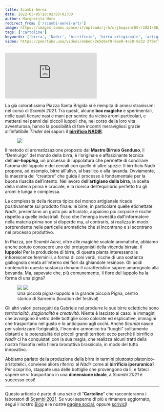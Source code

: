 ```yaml
---
title: Scambi Aerei
date: 2022-03-05T18:02:03+01:00
author: Margherita Moro
redirect_from: ['/scambi-aerei-art/']
image: https://images.tommi.space/i?/uploads/j/b/u/jbuqxznr00//2021/08/28/20210828124115-4cecedc2-me.jpg
tags: ['cartoline']
keywords: ['birra', 'Nadir', 'birrificio', 'birra artigianale', 'artigianato', 'air-hopping']
video: https://peertube.uno/videos/embed/2e5d6ef8-0ae0-4a28-9e32-279ef733e9ab
---
```

<div class='embed-container'><iframe title='Scambi Aerei — Cartolina' src='https://peertube.uno/videos/embed/2e5d6ef8-0ae0-4a28-9e32-279ef733e9ab?autoplay=1&amp;title=0&amp;warningTitle=0&amp;peertubeLink=0' allowfullscreen='' sandbox='allow-same-origin allow-scripts allow-popups' frameborder='0'></iframe></div>

La già coloratissima Piazza Santa Brigida si è riempita di arnesi stranissimi nel corso di *Scambi 2021*. Tra questi, alcune **box magiche** e sperimentali, nelle quali ficcare nasi e mani per sentire da vicino aromi particolari, e mettersi nei panni dei piccoli luppoli che, nel corso della loro vita avventurosa, hanno la possibilità di fare incontri meravigliosi grazie all’infallibile *Tinder* dei sapori: il [**birrificio NADIR**](https://birrificionadir.it 'Birrificio NADIR').

<figure>
	<img src='https://images.tommi.space/i?/uploads/j/b/u/jbuqxznr00//2021/08/28/20210828124115-4cecedc2-me.jpg' />
</figure>

Il metodo di aromatizzazione proposto dal **Mastro Birraio Genduso**, il “Demiurgo” del mondo della birra, è l'originale e affascinante tecnica dell’**<cite lang='en'>air-hopping</cite>**, un processo di luppolatura che permette di conciliare l'aroma del luppolo e dei cereali con quello di altre spezie. Il birrificio Nadir propone, ad esempio, birre all'ulivo, al basilico o alla lavanda. Ovviamente, la maestria del “creatore” che guida il processo è fondamentale per la buona riuscita dell'intento. Nel lavoro dell’**artigiano della birra**, la scelta della materia prima è cruciale, e la ricerca dell'equilibrio perfetto tra gli aromi è lunga e complessa.

La complessità della ricerca tipica del mondo artigianale ricade positivamente sul prodotto finale: le birre, in particolare quelle etichettate <cite>Nadir</cite>, presentano un gusto più articolato, appaiono più corpose e ricche rispetto a quelle industriali. Ecco che l'energia investita dall'informatore nella materia prima non si disperde ma, al contrario, si realizza in modo sorprendente nelle particelle aromatiche che si incontrano e si scontrano nel processo produttivo.

In Piazza, per *Scambi Aerei*, oltre alle magiche scatole aromatiche, abbiamo anche potuto conoscere uno dei protagonisti della vicenda birraia: il **luppolo**! Per la produzione di birra, di questa pianta interessano le infiorescenze femminili, a forma di coni verdi, ricche di una sostanza giallognola creata all’interno dei fiori da ghiandole resinose. Gli acidi contenuti in questa sostanza donano il caratteristico sapore amarognolo alla bevanda. Ma, sapevate che, più comunemente, il fiore del luppolo ha la forma di una pigna?


<figure>
	<img src='https://x.tommi.space/images/luppolo.jpg' />
	<img src='https://images.tommi.space/i?/uploads/j/b/u/jbuqxznr00//2021/08/26/20210826204037-0ab2f54e-me.jpg' />
	<figcaption>Una piccola pigna-luppolo e la grande piccola Pigna, centro storico di Sanremo (location del festival)</figcaption>
</figure>

Gli altri valori perseguiti da Gabriele nel produrre le sue birre eclettiche sono *territorialità*, *stagionalità* e *creatività*. Niente è lasciato al caso: le immagini che avvolgono il vetro delle bottiglie sono colorate ed esplicative, immagini che trasportano nel gusto e lo anticipano agli occhi. Anche *Scambi* nasce per valorizzare l’originalità, l'incontro armonico tra “luoghi” solitamente distanti e le potenzialità dei piccoli grandi territori: ecco perchè il birrificio <cite>Nadir</cite> ci ha conquistati con la sua magia, che realizza alcuni tratti della nostra filosofia nella filiera broduttiva brassicola, in modo del tutto innovativo.

Abbiamo parlato della produzione della birra in termini piuttosto platonico-aristotelici, conviene allora riferirci al <cite>Nadir</cite> come al **birrificio iperuranico**? Per scoprirlo, stappate una delle bottiglie che provengono da lì, e fateci sapere se vi trasportano in una **dimensione ideale**, a *Scambi 2021* è successo così!

---

Questo articolo è parte di una serie di “**Cartoline**” che racconteranno i laboratori di [Scambi 2021](/2021 'Edizione 2021'). Se vuoi saperne di più e rimanere aggiornato, segui il nostro [Blog](/blog 'Scambi di Parole - il blog di Scambi Festival') e le nostre [pagine social](https://instagram.com/scambifestival '@scambifestival su Instagram'), oppure <a href='mailto:staff@scambi.org' target='_blank' title='Scrivici un’email'>scrivici</a>!
